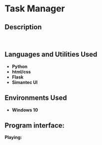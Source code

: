 <h1>Task Manager</h1>


<h2>Description</h2>


<br />


<h2>Languages and Utilities Used</h2>

- <b>Python</b> 
- <b>html/css<b>
- <b>Flask</b>
- <b>Simantec UI<b>

<h2>Environments Used </h2>

- <b>Windows 10</b> 

<h2>Program interface:</h2>

<p align="center">

Playing:  <br/>


</p>

<!--
 ```diff
- text in red
+ text in green
! text in orange
# text in gray
@@ text in purple (and bold)@@
```
--!>
